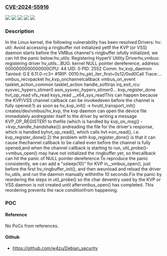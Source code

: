 ### [CVE-2024-55916](https://cve.mitre.org/cgi-bin/cvename.cgi?name=CVE-2024-55916)
![](https://img.shields.io/static/v1?label=Product&message=Linux&color=blue)
![](https://img.shields.io/static/v1?label=Version&message=&color=brightgreen)
![](https://img.shields.io/static/v1?label=Version&message=4.9%20&color=brightgreen)
![](https://img.shields.io/static/v1?label=Version&message=e0fa3e5e7df61eb2c339c9f0067c202c0cdeec2c%20&color=brightgreen)
![](https://img.shields.io/static/v1?label=Vulnerability&message=n%2Fa&color=blue)

### Description

In the Linux kernel, the following vulnerability has been resolved:Drivers: hv: util: Avoid accessing a ringbuffer not initialized yetIf the KVP (or VSS) daemon starts before the VMBus channel's ringbuffer isfully initialized, we can hit the panic below:hv_utils: Registering HyperV Utility Driverhv_vmbus: registering driver hv_utils...BUG: kernel NULL pointer dereference, address: 0000000000000000CPU: 44 UID: 0 PID: 2552 Comm: hv_kvp_daemon Tainted: G E 6.11.0-rc3+ #1RIP: 0010:hv_pkt_iter_first+0x12/0xd0Call Trace:... vmbus_recvpacket hv_kvp_onchannelcallback vmbus_on_event tasklet_action_common tasklet_action handle_softirqs irq_exit_rcu sysvec_hyperv_stimer0 </IRQ> <TASK> asm_sysvec_hyperv_stimer0... kvp_register_done hvt_op_read vfs_read ksys_read __x64_sys_readThis can happen because the KVP/VSS channel callback can be invokedeven before the channel is fully opened:1) as soon as hv_kvp_init() -> hvutil_transport_init() creates/dev/vmbus/hv_kvp, the kvp daemon can open the device file immediately andregister itself to the driver by writing a message KVP_OP_REGISTER1 to thefile (which is handled by kvp_on_msg() ->kvp_handle_handshake()) andreading the file for the driver's response, which is handled byhvt_op_read(), which calls hvt->on_read(), i.e. kvp_register_done().2) the problem with kvp_register_done() is that it can cause thechannel callback to be called even before the channel is fully opened,and when the channel callback is starting to run, util_probe()->vmbus_open() may have not initialized the ringbuffer yet, so thecallback can hit the panic of NULL pointer dereference.To reproduce the panic consistently, we can add a "ssleep(10)" for KVP in__vmbus_open(), just before the first hv_ringbuffer_init(), and then weunload and reload the driver hv_utils, and run the daemon manually withinthe 10 seconds.Fix the panic by reordering the steps in util_probe() so the char deventry used by the KVP or VSS daemon is not created until aftervmbus_open() has completed. This reordering prevents the race conditionfrom happening.

### POC

#### Reference
No PoCs from references.

#### Github
- https://github.com/w4zu/Debian_security

